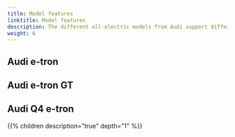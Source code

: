 ```yaml
---
title: Model features
linktitle: Model features
description: The different all-electric models from Audi support different Audi connect functionality. This is an overview over the differences
weight: 6
---
```




## Audi e-tron

## Audi e-tron GT

## Audi Q4 e-tron


{{% children description="true" depth="1" %}}
